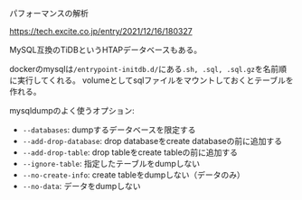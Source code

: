 パフォーマンスの解析

https://tech.excite.co.jp/entry/2021/12/16/180327

MySQL互換のTiDBというHTAPデータベースもある。

dockerのmysqlは`/entrypoint-initdb.d/`にある`.sh, .sql, .sql.gz`を名前順に実行してくれる。
volumeとしてsqlファイルをマウントしておくとテーブルを作れる。

mysqldumpのよく使うオプション:

- `--databases`: dumpするデータベースを限定する
- `--add-drop-database`: drop databaseをcreate databaseの前に追加する
- `--add-drop-table`: drop tableをcreate tableの前に追加する
- `--ignore-table`: 指定したテーブルをdumpしない
- `--no-create-info`: create tableをdumpしない（データのみ）
- `--no-data`: データをdumpしない

